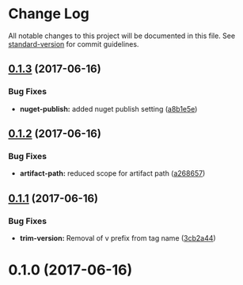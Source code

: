 # Change Log

All notable changes to this project will be documented in this file. See [standard-version](https://github.com/conventional-changelog/standard-version) for commit guidelines.

<a name="0.1.3"></a>
## [0.1.3](https://github.com/devdigital/AutoResponse/compare/v0.1.2...v0.1.3) (2017-06-16)


### Bug Fixes

* **nuget-publish:** added nuget publish setting ([a8b1e5e](https://github.com/devdigital/AutoResponse/commit/a8b1e5e))



<a name="0.1.2"></a>
## [0.1.2](https://github.com/devdigital/AutoResponse/compare/v0.1.1...v0.1.2) (2017-06-16)


### Bug Fixes

* **artifact-path:** reduced scope for artifact path ([a268657](https://github.com/devdigital/AutoResponse/commit/a268657))



<a name="0.1.1"></a>
## [0.1.1](https://github.com/devdigital/AutoResponse/compare/v0.1.0...v0.1.1) (2017-06-16)


### Bug Fixes

* **trim-version:** Removal of v prefix from tag name ([3cb2a44](https://github.com/devdigital/AutoResponse/commit/3cb2a44))



<a name="0.1.0"></a>
# 0.1.0 (2017-06-16)

